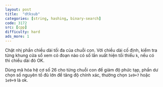 ```yaml
---
layout: post
title:  "dtksub"
categories: [string, hashing, binary-search]
code: 3172
src: [cpp]
difficulty: hard
ads_more: 1
---
```


Chặt nhị phần chiều dài tối đa của chuỗi con. Với chiều dài cố định, kiểm tra từng khung cửa sổ xem có đoạn nào có số lần xuất hiện tối thiểu `k`, nếu có thì chiều dài đó OK. 

Dùng mã hóa hệ cơ số 26 cho từng chuỗi con để giảm độ phức tạp, phần dư chọn số nguyên tố đủ lớn để tăng độ chính xác, thường chọn `1e9+7` hoặc `1e9+9` là ok.
